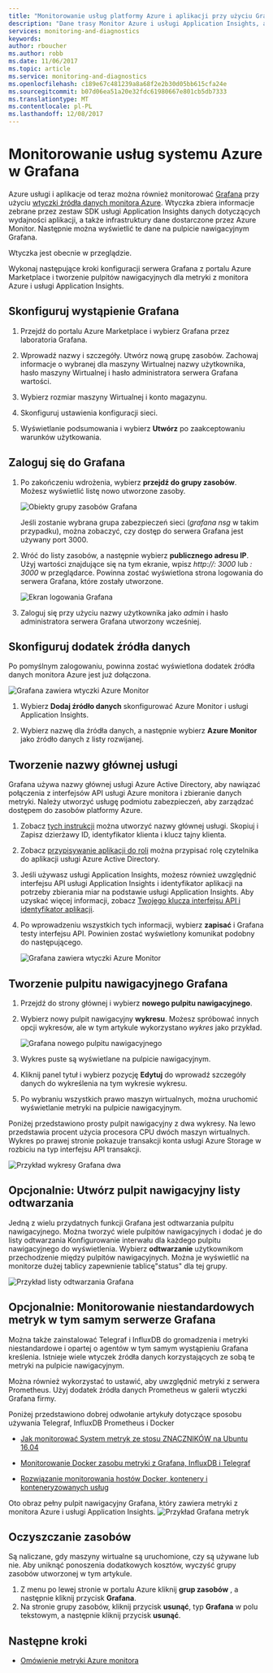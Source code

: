```yaml
---
title: "Monitorowanie usług platformy Azure i aplikacji przy użyciu Grafana | Dokumentacja firmy Microsoft"
description: "Dane trasy Monitor Azure i usługi Application Insights, aby je wyświetlić w Grafana."
services: monitoring-and-diagnostics
keywords: 
author: rboucher
ms.author: robb
ms.date: 11/06/2017
ms.topic: article
ms.service: monitoring-and-diagnostics
ms.openlocfilehash: c189e67c481239a8a68f2e2b30d05bb615cfa24e
ms.sourcegitcommit: b07d06ea51a20e32fdc61980667e801cb5db7333
ms.translationtype: MT
ms.contentlocale: pl-PL
ms.lasthandoff: 12/08/2017
---
```

# <a name="monitor-your-azure-services-in-grafana"></a>Monitorowanie usług systemu Azure w Grafana
Azure usługi i aplikacje od teraz można również monitorować [Grafana](https://grafana.com/) przy użyciu [wtyczki źródła danych monitora Azure](https://grafana.com/plugins/grafana-azure-monitor-datasource). Wtyczka zbiera informacje zebrane przez zestaw SDK usługi Application Insights danych dotyczących wydajności aplikacji, a także infrastruktury dane dostarczone przez Azure Monitor. Następnie można wyświetlić te dane na pulpicie nawigacyjnym Grafana.

Wtyczka jest obecnie w przeglądzie.

Wykonaj następujące kroki konfiguracji serwera Grafana z portalu Azure Marketplace i tworzenie pulpitów nawigacyjnych dla metryki z monitora Azure i usługi Application Insights.

## <a name="set-up-a-grafana-instance"></a>Skonfiguruj wystąpienie Grafana
1. Przejdź do portalu Azure Marketplace i wybierz Grafana przez laboratoria Grafana.

2. Wprowadź nazwy i szczegóły. Utwórz nową grupę zasobów. Zachowaj informacje o wybranej dla maszyny Wirtualnej nazwy użytkownika, hasło maszyny Wirtualnej i hasło administratora serwera Grafana wartości.  

3. Wybierz rozmiar maszyny Wirtualnej i konto magazynu.

4. Skonfiguruj ustawienia konfiguracji sieci.

5. Wyświetlanie podsumowania i wybierz **Utwórz** po zaakceptowaniu warunków użytkowania.

## <a name="log-in-to-grafana"></a>Zaloguj się do Grafana
1. Po zakończeniu wdrożenia, wybierz **przejdź do grupy zasobów**. Możesz wyświetlić listę nowo utworzone zasoby. 

    ![Obiekty grupy zasobów Grafana](.\media\monitor-how-to-grafana\grafana1.png) 

    Jeśli zostanie wybrana grupa zabezpieczeń sieci (*grafana nsg* w takim przypadku), można zobaczyć, czy dostęp do serwera Grafana jest używany port 3000. 

2. Wróć do listy zasobów, a następnie wybierz **publicznego adresu IP**. Użyj wartości znajdujące się na tym ekranie, wpisz *http://<IP address>: 3000* lub  *<DNSName>: 3000* w przeglądarce. Powinna zostać wyświetlona strona logowania do serwera Grafana, które zostały utworzone.
    
    ![Ekran logowania Grafana](.\media\monitor-how-to-grafana\grafana2.png) 

3. Zaloguj się przy użyciu nazwy użytkownika jako *admin* i hasło administratora serwera Grafana utworzony wcześniej. 

## <a name="configure-data-source-plugin"></a>Skonfiguruj dodatek źródła danych

Po pomyślnym zalogowaniu, powinna zostać wyświetlona dodatek źródła danych monitora Azure jest już dołączona.

![Grafana zawiera wtyczki Azure Monitor](.\media\monitor-how-to-grafana\grafana3.png) 

1. Wybierz **Dodaj źródło danych** skonfigurować Azure Monitor i usługi Application Insights. 
    
2. Wybierz nazwę dla źródła danych, a następnie wybierz **Azure Monitor** jako źródło danych z listy rozwijanej.
    
    
## <a name="create-a-service-principal"></a>Tworzenie nazwy głównej usługi 

Grafana używa nazwy głównej usługi Azure Active Directory, aby nawiązać połączenia z interfejsów API usługi Azure monitora i zbieranie danych metryki. Należy utworzyć usługę podmiotu zabezpieczeń, aby zarządzać dostępem do zasobów platformy Azure.

1. Zobacz [tych instrukcji](../azure-resource-manager/resource-group-create-service-principal-portal.md) można utworzyć nazwy głównej usługi. Skopiuj i Zapisz dzierżawy ID, identyfikator klienta i klucz tajny klienta.

2. Zobacz [przypisywanie aplikacji do roli](https://docs.microsoft.com/azure/azure-resource-manager/resource-group-create-service-principal-portal#assign-application-to-role) można przypisać rolę czytelnika do aplikacji usługi Azure Active Directory.     

3. Jeśli używasz usługi Application Insights, możesz również uwzględnić interfejsu API usługi Application Insights i identyfikator aplikacji na potrzeby zbierania miar na podstawie usługi Application Insights. Aby uzyskać więcej informacji, zobacz [Twojego klucza interfejsu API i identyfikator aplikacji](https://dev.applicationinsights.io/documentation/Authorization/API-key-and-App-ID).

4. Po wprowadzeniu wszystkich tych informacji, wybierz **zapisać** i Grafana testy interfejsu API. Powinien zostać wyświetlony komunikat podobny do następującego.  

    ![Grafana zawiera wtyczki Azure Monitor](.\media\monitor-how-to-grafana\grafana4.png) 
    
## <a name="build-a-grafana-dashboard"></a>Tworzenie pulpitu nawigacyjnego Grafana

1. Przejdź do strony głównej i wybierz **nowego pulpitu nawigacyjnego**.

2. Wybierz nowy pulpit nawigacyjny **wykresu**. Możesz spróbować innych opcji wykresów, ale w tym artykule wykorzystano *wykres* jako przykład. 

    ![Grafana nowego pulpitu nawigacyjnego](.\media\monitor-how-to-grafana\grafana5.png) 

3. Wykres puste są wyświetlane na pulpicie nawigacyjnym. 

4. Kliknij panel tytuł i wybierz pozycję **Edytuj** do wprowadź szczegóły danych do wykreślenia na tym wykresie wykresu.
    
5. Po wybraniu wszystkich prawo maszyn wirtualnych, można uruchomić wyświetlanie metryki na pulpicie nawigacyjnym. 

Poniżej przedstawiono prosty pulpit nawigacyjny z dwa wykresy. Na lewo przedstawia procent użycia procesora CPU dwóch maszyn wirtualnych. Wykres po prawej stronie pokazuje transakcji konta usługi Azure Storage w rozbiciu na typ interfejsu API transakcji.
    
![Przykład wykresy Grafana dwa](.\media\monitor-how-to-grafana\grafana6.png) 
    

## <a name="optional-create-dashboard-playlists"></a>Opcjonalnie: Utwórz pulpit nawigacyjny listy odtwarzania

Jedną z wielu przydatnych funkcji Grafana jest odtwarzania pulpitu nawigacyjnego. Można tworzyć wiele pulpitów nawigacyjnych i dodać je do listy odtwarzania Konfigurowanie interwału dla każdego pulpitu nawigacyjnego do wyświetlenia. Wybierz **odtwarzanie** użytkownikom przechodzenie między pulpitów nawigacyjnych. Można je wyświetlić na monitorze dużej tablicy zapewnienie tablicę"status" dla tej grupy. 
    
![Przykład listy odtwarzania Grafana](.\media\monitor-how-to-grafana\grafana7.png) 


## <a name="optional-monitor-your-custom-metrics-in-the-same-grafana-server"></a>Opcjonalnie: Monitorowanie niestandardowych metryk w tym samym serwerze Grafana

Można także zainstalować Telegraf i InfluxDB do gromadzenia i metryki niestandardowe i opartej o agentów w tym samym wystąpieniu Grafana kreślenia. Istnieje wiele wtyczek źródła danych korzystających ze sobą te metryki na pulpicie nawigacyjnym. 
    
Można również wykorzystać to ustawić, aby uwzględnić metryki z serwera Prometheus. Użyj dodatek źródła danych Prometheus w galerii wtyczki Grafana firmy.
    
Poniżej przedstawiono dobrej odwołanie artykuły dotyczące sposobu używania Telegraf, InfluxDB Prometheus i Docker
 - [Jak monitorować System metryk ze stosu ZNACZNIKÓW na Ubuntu 16.04](https://www.digitalocean.com/community/tutorials/how-to-monitor-system-metrics-with-the-tick-stack-on-ubuntu-16-04)

 - [Monitorowanie Docker zasobu metryki z Grafana, InfluxDB i Telegraf](https://blog.vpetkov.net/2016/08/04/monitor-docker-resource-metrics-with-grafana-influxdb-and-telegraf/)

 - [Rozwiązanie monitorowania hostów Docker, kontenery i konteneryzowanych usług](https://stefanprodan.com/2016/a-monitoring-solution-for-docker-hosts-containers-and-containerized-services/)

Oto obraz pełny pulpit nawigacyjny Grafana, który zawiera metryki z monitora Azure i usługi Application Insights.
![Przykład Grafana metryk](.\media\monitor-how-to-grafana\grafana8.png) 


## <a name="clean-up-resources"></a>Oczyszczanie zasobów

Są naliczane, gdy maszyny wirtualne są uruchomione, czy są używane lub nie. Aby uniknąć ponoszenia dodatkowych kosztów, wyczyść grupy zasobów utworzonej w tym artykule. 

1. Z menu po lewej stronie w portalu Azure kliknij **grup zasobów** , a następnie kliknij przycisk **Grafana**. 
2. Na stronie grupy zasobów, kliknij przycisk **usunąć**, typ **Grafana** w polu tekstowym, a następnie kliknij przycisk **usunąć**.

## <a name="next-steps"></a>Następne kroki
* [Omówienie metryki Azure monitora](monitoring-overview-metrics.md)


